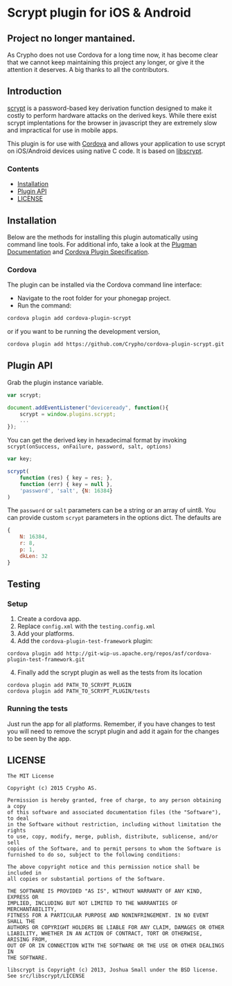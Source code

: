 # Scrypt plugin for iOS & Android

## Project no longer mantained.
As Crypho does not use Cordova for a long time now, it has become clear that we cannot keep maintaining this project any longer, or give it the attention it deserves. A big thanks to all the contributors.

## Introduction

[scrypt](http://www.tarsnap.com/scrypt.html) is a password-based key derivation function designed to make it costly to perform hardware attacks on the derived keys. While there exist scrypt implentations for the browser in javascript they are extremely slow and impractical for use in mobile apps.

This plugin is for use with [Cordova](http://incubator.apache.org/cordova/) and allows your application to use scrypt on iOS/Android devices using native C code. It is based on [libscrypt](https://github.com/technion/libscrypt).

### Contents

- [Installation](#installation)
- [Plugin API](#plugin-api)
- [LICENSE](#license)

## <a name="installation"></a>Installation

Below are the methods for installing this plugin automatically using command line tools. For additional info, take a look at the [Plugman Documentation](https://github.com/apache/cordova-plugman/blob/master/README.md) and [Cordova Plugin Specification](https://github.com/alunny/cordova-plugin-spec).

### Cordova

The plugin can be installed via the Cordova command line interface:

* Navigate to the root folder for your phonegap project.
* Run the command:

```sh
cordova plugin add cordova-plugin-scrypt
```

or if you want to be running the development version,

```sh
cordova plugin add https://github.com/Crypho/cordova-plugin-scrypt.git
```

## <a name="plugin_api"></a> Plugin API

Grab the plugin instance variable.

```js
var scrypt;

document.addEventListener("deviceready", function(){
    scrypt = window.plugins.scrypt;
    ...
});
```

You can get the derived key in hexadecimal format by invoking ``scrypt(onSuccess, onFailure, password, salt, options)``

```js
var key;

scrypt(
    function (res) { key = res; },
    function (err) { key = null },
    'password', 'salt', {N: 16384}
)
```

The ``password`` or ``salt`` parameters can be a string or an array of uint8. You can provide custom ``scrypt`` parameters in the options dict. The defaults are
```js
{
    N: 16384,
    r: 8,
    p: 1,
    dkLen: 32
}
```

## Testing

### Setup

1. Create a cordova app.
2. Replace ``config.xml`` with the ``testing.config.xml``
3. Add your platforms.
4. Add the ``cordova-plugin-test-framework`` plugin:

```
cordova plugin add http://git-wip-us.apache.org/repos/asf/cordova-plugin-test-framework.git
```

4. Finally add the scrypt plugin as well as the tests from its location

```
cordova plugin add PATH_TO_SCRYPT_PLUGIN
cordova plugin add PATH_TO_SCRYPT_PLUGIN/tests
```

### Running the tests

Just run the app for all platforms. Remember, if you have changes to test you will need to remove the scrypt plugin and add it again for the changes to be seen by the app.

## <a name="license"></a> LICENSE

    The MIT License

    Copyright (c) 2015 Crypho AS.

    Permission is hereby granted, free of charge, to any person obtaining a copy
    of this software and associated documentation files (the "Software"), to deal
    in the Software without restriction, including without limitation the rights
    to use, copy, modify, merge, publish, distribute, sublicense, and/or sell
    copies of the Software, and to permit persons to whom the Software is
    furnished to do so, subject to the following conditions:

    The above copyright notice and this permission notice shall be included in
    all copies or substantial portions of the Software.

    THE SOFTWARE IS PROVIDED "AS IS", WITHOUT WARRANTY OF ANY KIND, EXPRESS OR
    IMPLIED, INCLUDING BUT NOT LIMITED TO THE WARRANTIES OF MERCHANTABILITY,
    FITNESS FOR A PARTICULAR PURPOSE AND NONINFRINGEMENT. IN NO EVENT SHALL THE
    AUTHORS OR COPYRIGHT HOLDERS BE LIABLE FOR ANY CLAIM, DAMAGES OR OTHER
    LIABILITY, WHETHER IN AN ACTION OF CONTRACT, TORT OR OTHERWISE, ARISING FROM,
    OUT OF OR IN CONNECTION WITH THE SOFTWARE OR THE USE OR OTHER DEALINGS IN
    THE SOFTWARE.

    libscrypt is Copyright (c) 2013, Joshua Small under the BSD license. See src/libscrypt/LICENSE
